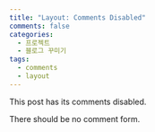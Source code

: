 ```yaml
---
title: "Layout: Comments Disabled"
comments: false
categories:
  - 프로젝트
  - 블로그 꾸미기
tags:
  - comments
  - layout
---
```


This post has its comments disabled.

There should be no comment form.